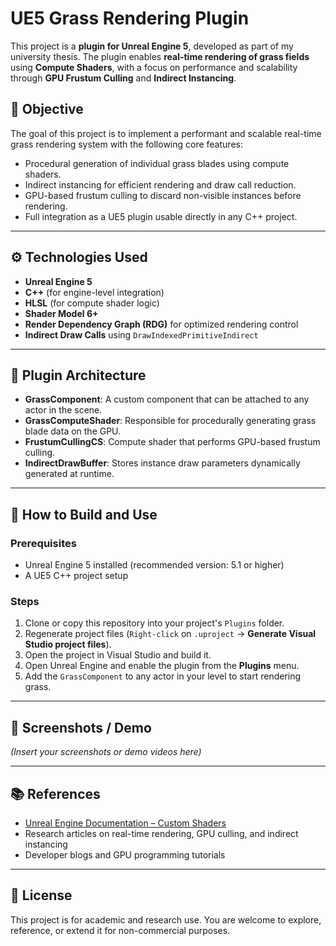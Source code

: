 # UE5 Grass Rendering Plugin

This project is a **plugin for Unreal Engine 5**, developed as part of my university thesis. The plugin enables **real-time rendering of grass fields** using **Compute Shaders**, with a focus on performance and scalability through **GPU Frustum Culling** and **Indirect Instancing**.

## 🎯 Objective

The goal of this project is to implement a performant and scalable real-time grass rendering system with the following core features:

- Procedural generation of individual grass blades using compute shaders.
- Indirect instancing for efficient rendering and draw call reduction.
- GPU-based frustum culling to discard non-visible instances before rendering.
- Full integration as a UE5 plugin usable directly in any C++ project.

---

## ⚙️ Technologies Used

- **Unreal Engine 5**
- **C++** (for engine-level integration)
- **HLSL** (for compute shader logic)
- **Shader Model 6+**
- **Render Dependency Graph (RDG)** for optimized rendering control
- **Indirect Draw Calls** using `DrawIndexedPrimitiveIndirect`

---

## 🧠 Plugin Architecture

- **GrassComponent**: A custom component that can be attached to any actor in the scene.
- **GrassComputeShader**: Responsible for procedurally generating grass blade data on the GPU.
- **FrustumCullingCS**: Compute shader that performs GPU-based frustum culling.
- **IndirectDrawBuffer**: Stores instance draw parameters dynamically generated at runtime.

---

## 🚀 How to Build and Use

### Prerequisites

- Unreal Engine 5 installed (recommended version: 5.1 or higher)
- A UE5 C++ project setup

### Steps

1. Clone or copy this repository into your project's `Plugins` folder.
2. Regenerate project files (`Right-click` on `.uproject` → **Generate Visual Studio project files**).
3. Open the project in Visual Studio and build it.
4. Open Unreal Engine and enable the plugin from the **Plugins** menu.
5. Add the `GrassComponent` to any actor in your level to start rendering grass.

---

## 📸 Screenshots / Demo

*(Insert your screenshots or demo videos here)*

---

## 📚 References

- [Unreal Engine Documentation – Custom Shaders](https://docs.unrealengine.com/)
- Research articles on real-time rendering, GPU culling, and indirect instancing
- Developer blogs and GPU programming tutorials

---

## 📄 License

This project is for academic and research use. You are welcome to explore, reference, or extend it for non-commercial purposes.
